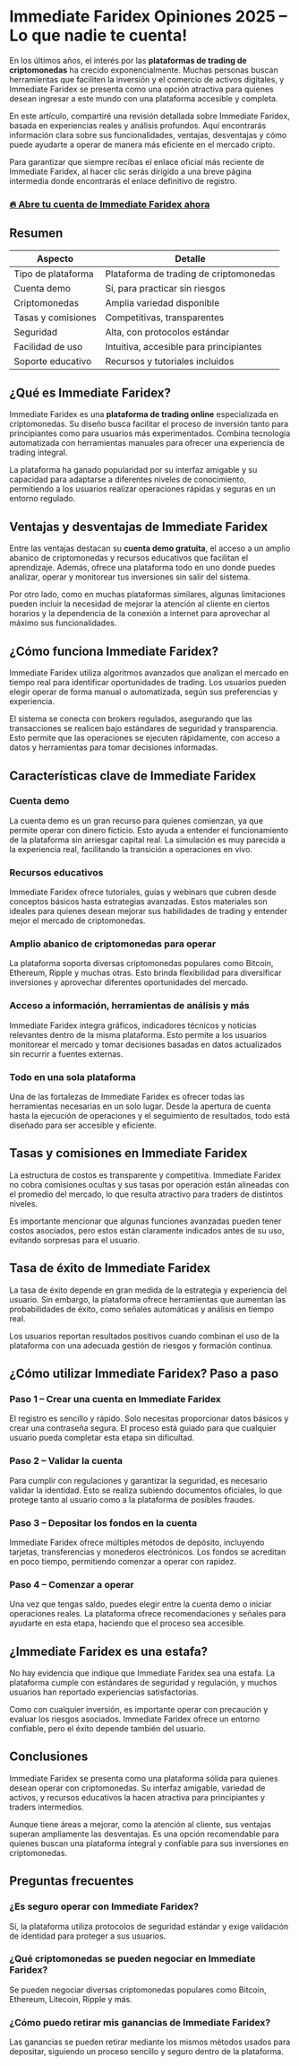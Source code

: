 # Immediate Faridex Opiniones 2025 – Lo que nadie te cuenta!
 

En los últimos años, el interés por las **plataformas de trading de criptomonedas** ha crecido exponencialmente. Muchas personas buscan herramientas que faciliten la inversión y el comercio de activos digitales, y Immediate Faridex se presenta como una opción atractiva para quienes desean ingresar a este mundo con una plataforma accesible y completa.

En este artículo, compartiré una revisión detallada sobre Immediate Faridex, basada en experiencias reales y análisis profundos. Aquí encontrarás información clara sobre sus funcionalidades, ventajas, desventajas y cómo puede ayudarte a operar de manera más eficiente en el mercado cripto.

Para garantizar que siempre recibas el enlace oficial más reciente de Immediate Faridex, al hacer clic serás dirigido a una breve página intermedia donde encontrarás el enlace definitivo de registro.

### [🔥 Abre tu cuenta de Immediate Faridex ahora](https://github.com/WilliamSherman7073/jumpserver/blob/dev/436es.md)
## Resumen

| Aspecto               | Detalle                                  |
|-----------------------|-----------------------------------------|
| Tipo de plataforma     | Plataforma de trading de criptomonedas  |
| Cuenta demo           | Sí, para practicar sin riesgos          |
| Criptomonedas         | Amplia variedad disponible               |
| Tasas y comisiones    | Competitivas, transparentes              |
| Seguridad             | Alta, con protocolos estándar            |
| Facilidad de uso      | Intuitiva, accesible para principiantes |
| Soporte educativo     | Recursos y tutoriales incluidos           |

## ¿Qué es Immediate Faridex?

Immediate Faridex es una **plataforma de trading online** especializada en criptomonedas. Su diseño busca facilitar el proceso de inversión tanto para principiantes como para usuarios más experimentados. Combina tecnología automatizada con herramientas manuales para ofrecer una experiencia de trading integral.

La plataforma ha ganado popularidad por su interfaz amigable y su capacidad para adaptarse a diferentes niveles de conocimiento, permitiendo a los usuarios realizar operaciones rápidas y seguras en un entorno regulado.

## Ventajas y desventajas de Immediate Faridex

Entre las ventajas destacan su **cuenta demo gratuita**, el acceso a un amplio abanico de criptomonedas y recursos educativos que facilitan el aprendizaje. Además, ofrece una plataforma todo en uno donde puedes analizar, operar y monitorear tus inversiones sin salir del sistema.

Por otro lado, como en muchas plataformas similares, algunas limitaciones pueden incluir la necesidad de mejorar la atención al cliente en ciertos horarios y la dependencia de la conexión a internet para aprovechar al máximo sus funcionalidades.

## ¿Cómo funciona Immediate Faridex?

Immediate Faridex utiliza algoritmos avanzados que analizan el mercado en tiempo real para identificar oportunidades de trading. Los usuarios pueden elegir operar de forma manual o automatizada, según sus preferencias y experiencia.

El sistema se conecta con brokers regulados, asegurando que las transacciones se realicen bajo estándares de seguridad y transparencia. Esto permite que las operaciones se ejecuten rápidamente, con acceso a datos y herramientas para tomar decisiones informadas.

## Características clave de Immediate Faridex

### Cuenta demo

La cuenta demo es un gran recurso para quienes comienzan, ya que permite operar con dinero ficticio. Esto ayuda a entender el funcionamiento de la plataforma sin arriesgar capital real. La simulación es muy parecida a la experiencia real, facilitando la transición a operaciones en vivo.

### Recursos educativos

Immediate Faridex ofrece tutoriales, guías y webinars que cubren desde conceptos básicos hasta estrategias avanzadas. Estos materiales son ideales para quienes desean mejorar sus habilidades de trading y entender mejor el mercado de criptomonedas.

### Amplio abanico de criptomonedas para operar

La plataforma soporta diversas criptomonedas populares como Bitcoin, Ethereum, Ripple y muchas otras. Esto brinda flexibilidad para diversificar inversiones y aprovechar diferentes oportunidades del mercado.

### Acceso a información, herramientas de análisis y más

Immediate Faridex integra gráficos, indicadores técnicos y noticias relevantes dentro de la misma plataforma. Esto permite a los usuarios monitorear el mercado y tomar decisiones basadas en datos actualizados sin recurrir a fuentes externas.

### Todo en una sola plataforma

Una de las fortalezas de Immediate Faridex es ofrecer todas las herramientas necesarias en un solo lugar. Desde la apertura de cuenta hasta la ejecución de operaciones y el seguimiento de resultados, todo está diseñado para ser accesible y eficiente.

## Tasas y comisiones en Immediate Faridex

La estructura de costos es transparente y competitiva. Immediate Faridex no cobra comisiones ocultas y sus tasas por operación están alineadas con el promedio del mercado, lo que resulta atractivo para traders de distintos niveles.

Es importante mencionar que algunas funciones avanzadas pueden tener costos asociados, pero estos están claramente indicados antes de su uso, evitando sorpresas para el usuario.

## Tasa de éxito de Immediate Faridex

La tasa de éxito depende en gran medida de la estrategia y experiencia del usuario. Sin embargo, la plataforma ofrece herramientas que aumentan las probabilidades de éxito, como señales automáticas y análisis en tiempo real.

Los usuarios reportan resultados positivos cuando combinan el uso de la plataforma con una adecuada gestión de riesgos y formación continua.

## ¿Cómo utilizar Immediate Faridex? Paso a paso

### Paso 1 – Crear una cuenta en Immediate Faridex

El registro es sencillo y rápido. Solo necesitas proporcionar datos básicos y crear una contraseña segura. El proceso está guiado para que cualquier usuario pueda completar esta etapa sin dificultad.

### Paso 2 – Validar la cuenta

Para cumplir con regulaciones y garantizar la seguridad, es necesario validar la identidad. Esto se realiza subiendo documentos oficiales, lo que protege tanto al usuario como a la plataforma de posibles fraudes.

### Paso 3 – Depositar los fondos en la cuenta

Immediate Faridex ofrece múltiples métodos de depósito, incluyendo tarjetas, transferencias y monederos electrónicos. Los fondos se acreditan en poco tiempo, permitiendo comenzar a operar con rapidez.

### Paso 4 – Comenzar a operar

Una vez que tengas saldo, puedes elegir entre la cuenta demo o iniciar operaciones reales. La plataforma ofrece recomendaciones y señales para ayudarte en esta etapa, haciendo que el proceso sea accesible.

## ¿Immediate Faridex es una estafa?

No hay evidencia que indique que Immediate Faridex sea una estafa. La plataforma cumple con estándares de seguridad y regulación, y muchos usuarios han reportado experiencias satisfactorias.

Como con cualquier inversión, es importante operar con precaución y evaluar los riesgos asociados. Immediate Faridex ofrece un entorno confiable, pero el éxito depende también del usuario.

## Conclusiones

Immediate Faridex se presenta como una plataforma sólida para quienes desean operar con criptomonedas. Su interfaz amigable, variedad de activos, y recursos educativos la hacen atractiva para principiantes y traders intermedios.

Aunque tiene áreas a mejorar, como la atención al cliente, sus ventajas superan ampliamente las desventajas. Es una opción recomendable para quienes buscan una plataforma integral y confiable para sus inversiones en criptomonedas.

## Preguntas frecuentes

### ¿Es seguro operar con Immediate Faridex?

Sí, la plataforma utiliza protocolos de seguridad estándar y exige validación de identidad para proteger a sus usuarios.

### ¿Qué criptomonedas se pueden negociar en Immediate Faridex?

Se pueden negociar diversas criptomonedas populares como Bitcoin, Ethereum, Litecoin, Ripple y más.

### ¿Cómo puedo retirar mis ganancias de Immediate Faridex?

Las ganancias se pueden retirar mediante los mismos métodos usados para depositar, siguiendo un proceso sencillo y seguro dentro de la plataforma.